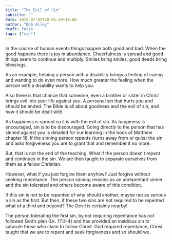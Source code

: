```yaml
---
title: "The Evil of Sin"
subtitle: ""
date: 2015-07-05T10:05:49+10:00
author: "Bob Alley"
draft: false
tags: ["sin"]
---
```


In the course of human events things happen both good and bad. When the good happens there is joy in abundance. Cheerfulness is spread and good things seem to continue and multiply. Smiles bring smiles, good deeds bring blessings.

As an example, helping a person with a disability brings a feeling of caring and wanting to do even more. How much greater the feeling when the person with a disability wants to help you.

Also there is that chance that someone, even a brother or sister in Christ brings evil into your life against you. A personal sin that hurts you and should be ended. The Bible is all about goodness and the evil of sin, and how it should be dealt with.

As happiness is spread so it is with the evil of sin. As happiness is encouraged, sin is to be discouraged. Going directly to the person that has sinned against you is detailed for our learning in the book of Matthew chapter 18. If the sinning person repents (turns away from or quits) the sin and asks forgiveness you are to grant that and remember it no more.

But, that is not the end of the teaching. What if the person doesn’t repent and continues in the sin. We are then taught to separate ourselves from them as a fellow Christian.

However, what if you just forgive them anyhow? Just forgive without seeking repentance. The person sinning remains as an unrepentant sinner and the sin tolerated and others become aware of this condition.

If this sin is not to be repented of why should another, maybe not as serious a sin as the first. But then, if these two sins are not required to be repented what of a third and beyond? The Devil is certainly nearby!

The person tolerating the first sin, by not requiring repentance has not followed God’s plan (Lk. 17:3-4) and has provided an insidious sin to saturate those who claim to follow Christ.
God required repentance, Christ taught that we are to repent and seek forgiveness and so should we.